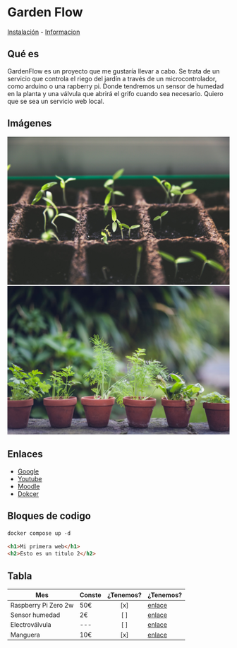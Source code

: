 # Garden Flow

[Instalación](instalacion.md) - [Informacion](informacion.md)

## Qué es

GardenFlow es un proyecto que me gustaría llevar a cabo. Se trata de un servicio que controla el riego del jardín a través de un microcontrolador, como arduino o una rapberry pi. Donde tendremos un sensor de humedad en la planta y una válvula que abrirá el grifo cuando sea necesario. Quiero que se sea un servicio web local.

## Imágenes

![Imagen 1](img/plants01-unsplash.jpg)
![Imagen 2](img/plants02-unsplash.jpg)

## Enlaces

- [Google](https://google.com)
- [Youtube](https://youtube.com)
- [Moodle](https://moodle.org)
- [Dokcer](https://docker.com)

## Bloques de codigo

```docker
docker compose up -d
```

```html
<h1>Mi primera web</h1>
<h2>Esto es un titulo 2</h2>
```

## Tabla

| Mes                  | Conste | ¿Tenemos? | ¿Tenemos?                    |
| -------------------- | ------ | :-------: | ---------------------------- |
| Raspberry Pi Zero 2w | 50€    |    [x]    | [enlace](https://google.com) |
| Sensor humedad       | 2€     |    [ ]    | [enlace](https://google.com) |
| Electroválvula       | ---    |    [ ]    | [enlace](https://google.com) |
| Manguera             | 10€    |    [x]    | [enlace](https://google.com) |